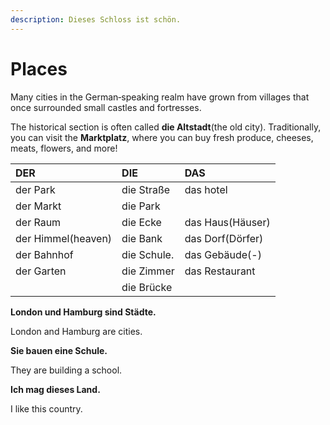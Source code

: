 ```yaml
---
description: Dieses Schloss ist schön.
---
```


# Places

Many cities in the German‑speaking realm have grown from villages that once surrounded small castles and fortresses.

The historical section is often called **die Altstadt**\(the old city\). Traditionally, you can visit the **Marktplatz**, where you can buy fresh produce, cheeses, meats, flowers, and more!

| DER | DIE | DAS |
| :--- | :--- | :--- |
| der Park | die Straße | das hotel |
| der Markt | die Park |  |
| der Raum | die Ecke | das Haus\(Häuser\) |
| der Himmel\(heaven\) | die Bank | das Dorf\(Dörfer\) |
| der Bahnhof | die Schule. | das Gebäude\(-\) |
| der Garten | die Zimmer | das Restaurant |
|  | die Brücke |  |

**London und Hamburg sind Städte.**

London and Hamburg are cities.

**Sie bauen eine Schule.**

They are building a school.

**Ich mag dieses Land.**

I like this country.

